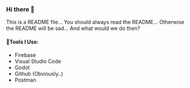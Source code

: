 ### Hi there 👋
This is a README file... You should always read the README... Otherwise the README will be sad... And what would we do then?

#### 🔬Tools I Use:
- Firebase
- Visual Studio Code
- Godot
- Github (Obviously..)
- Postman

<!--
**joshpinto6/joshpinto6** is a ✨ _special_ ✨ repository because its `README.md` (this file) appears on your GitHub profile.

Here are some ideas to get you started:

- 🔭 I’m currently working on ...
- 🌱 I’m currently learning ...
- 👯 I’m looking to collaborate on ...
- 🤔 I’m looking for help with ...
- 💬 Ask me about ...
- 📫 How to reach me: ...
- 😄 Pronouns: ...
- ⚡ Fun fact: ...
-->
